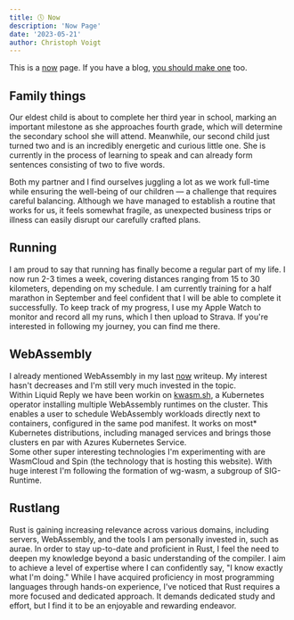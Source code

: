 ```yaml
---
title: 🕔 Now
description: 'Now Page'
date: '2023-05-21'
author: Christoph Voigt
---
```

This is a [now](https://nownownow.com/about) page. If you have a blog, [you should make one](https://nownownow.com/about) too.

## Family things

Our eldest child is about to complete her third year in school, marking an important milestone as she approaches fourth grade, which will determine the secondary school she will attend. Meanwhile, our second child just turned two and is an incredibly energetic and curious little one. She is currently in the process of learning to speak and can already form sentences consisting of two to five words.

Both my partner and I find ourselves juggling a lot as we work full-time while ensuring the well-being of our children — a challenge that requires careful balancing. Although we have managed to establish a routine that works for us, it feels somewhat fragile, as unexpected business trips or illness can easily disrupt our carefully crafted plans.

## Running

I am proud to say that running has finally become a regular part of my life. I now run 2-3 times a week, covering distances ranging from 15 to 30 kilometers, depending on my schedule. I am currently training for a half marathon in September and feel confident that I will be able to complete it successfully. To keep track of my progress, I use my Apple Watch to monitor and record all my runs, which I then upload to Strava. If you're interested in following my journey, you can find me there.

## WebAssembly

I already mentioned WebAssembly in my last [now](/now/2021-05-21/) writeup. My interest hasn't decreases and I'm still very much invested in the topic.  
Within Liquid Reply we have been workin on [kwasm.sh](https://kwasm.sh/), a Kubernetes operator installing multiple WebAssembly runtimes on the cluster. This enables a user to schedule WebAssembly workloads directly next to containers, configured in the same pod manifest. It works on most* Kubernetes distributions, including managed services and brings those clusters en par with Azures Kubernetes Service.  
Some other super interesting technologies I'm experimenting with are WasmCloud and Spin (the technology that is hosting this website). With huge interest I'm following the formation of wg-wasm, a subgroup of SIG-Runtime.


## Rustlang

Rust is gaining increasing relevance across various domains, including servers, WebAssembly, and the tools I am personally invested in, such as aurae. In order to stay up-to-date and proficient in Rust, I feel the need to deepen my knowledge beyond a basic understanding of the compiler. I aim to achieve a level of expertise where I can confidently say, "I know exactly what I'm doing." While I have acquired proficiency in most programming languages through hands-on experience, I've noticed that Rust requires a more focused and dedicated approach. It demands dedicated study and effort, but I find it to be an enjoyable and rewarding endeavor.
